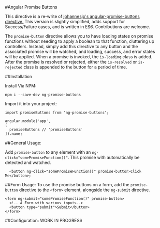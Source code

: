   #Angular Promise Buttons
  
  This directive is a re-write of [johannesjo's angular-promise-buttons directive.](https://github.com/johannesjo/angular-promise-buttons)
  This version is slightly simplified, adds support for Success/Failure cases, and is written in ES6. Contributions are welcome.

  The `promise-button`
  directive allows you to have loading states on promise
  functions without needing to apply a boolean to that function, cluttering up controllers.
  Instead, simply add this directive to any button and the associated promise will be
  watched, and loading, success, and error states will be applied.
  When a promise is invoked, the `is-loading` class is added.
  After the promise is resolved or rejected, either the
  `is-resolved` or `is-rejected`
  class is appended to the button for a period of time.

  ##Installation
  
  Install Via NPM:
  
  ```
  npm i --save-dev ng-promise-buttons
  ```
  
  Import it into your project:
  
  ```
  import promiseButtons from 'ng-promise-buttons';
  
  angular.module('app', 
  [
    promiseButtons // 'promiseButtons'
  ]).name;

  ```
  
  
  ##General Usage:

  Add `promise-button` to any element with an `ng-click="somePromiseFunction()"`.
  This promise with automatically be detected and watched.
  
  ```
    <button ng-click="somePromiseFunction()" promise-button>Click Me</button>;
  ```
    
  ##Form Usage:
  To use the promise buttons on a form, add the `promise-button` directive to the `<form>` element, alongside the `ng-submit` directive.
  
  ```
  <form ng-submit="somePromiseFunction()" promise-button>
    <!-- A Form with various inputs-->
    <button type="submit">Submit</button>
  </form>
  ```
  
  ##Configuration:
  WORK IN PROGRESS
  